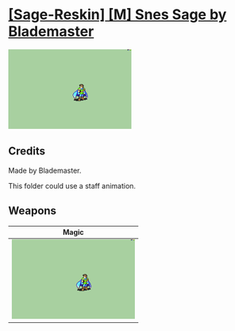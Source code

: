 # [\[Sage-Reskin\] \[M\] Snes Sage by Blademaster](./)
 

<img src="./6.%20Magic/Magic_000.png" alt="[Sage-Reskin] [M] Snes Sage by Blademaster standing" />

## Credits

Made by Blademaster.

This folder could use a staff animation.

## Weapons
 

|Magic |
|  :---: |
| <img alt="Magic animation" src="./6.%20Magic/Magic.gif" /> |
